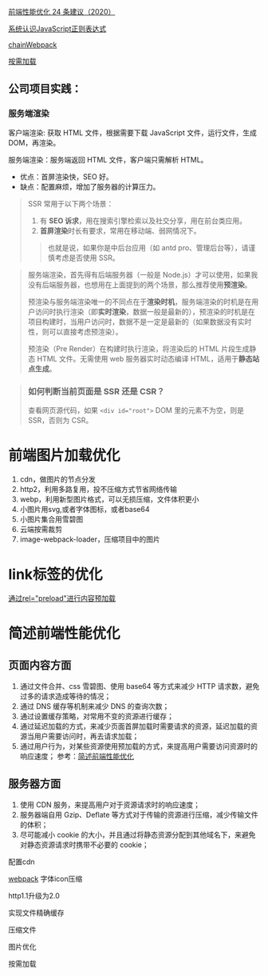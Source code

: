 [前端性能优化 24 条建议（2020）](https://juejin.im/post/6892994632968306702#heading-16)

[系统认识JavaScript正则表达式](https://segmentfault.com/a/1190000014981826)

[ chainWebpack](https://umijs.org/config#chainwebpack)

[按需加载](https://umijs.org/zh-CN/docs/load-on-demand)





## 公司项目实践：

### 服务端渲染

客户端渲染: 获取 HTML 文件，根据需要下载 JavaScript 文件，运行文件，生成 DOM，再渲染。

服务端渲染：服务端返回 HTML 文件，客户端只需解析 HTML。

- 优点：首屏渲染快，SEO 好。
- 缺点：配置麻烦，增加了服务器的计算压力。

> SSR 常用于以下两个场景：
>
> 1. 有 **SEO 诉求**，用在搜索引擎检索以及社交分享，用在前台类应用。
> 2. **首屏渲染**时长有要求，常用在移动端、弱网情况下。
>
> > 也就是说，如果你是中后台应用（如 antd pro、管理后台等），请谨慎考虑是否使用 SSR。
>
> 

>服务端渲染，首先得有后端服务器（一般是 Node.js）才可以使用，如果我没有后端服务器，也想用在上面提到的两个场景，那么推荐使用**预渲染**。
>
>预渲染与服务端渲染唯一的不同点在于**渲染时机**，服务端渲染的时机是在用户访问时执行渲染（即**实时渲染**，数据一般是最新的），预渲染的时机是在项目构建时，当用户访问时，数据不是一定是最新的（如果数据没有实时性，则可以直接考虑预渲染）。
>
>预渲染（Pre Render）在构建时执行渲染，将渲染后的 HTML 片段生成静态 HTML 文件。无需使用 web 服务器实时动态编译 HTML，适用于**静态站点生成**。



>
>
>### 如何判断当前页面是 SSR 还是 CSR？
>
>查看网页源代码，如果 `<div id="root">` DOM 里的元素不为空，则是 SSR，否则为 CSR。





# 前端图片加载优化

1. cdn，做图片的节点分发
2. http2，利用多路复用，投不压缩方式节省网络传输
3. webp，利用新型图片格式，可以无损压缩，文件体积更小
4. 小图片用svg,或者字体图标，或者base64
5. 小图片集合用雪碧图
6. 云端按需裁剪
7. image-webpack-loader，压缩项目中的图片





# link标签的优化

[通过rel="preload"进行内容预加载](https://developer.mozilla.org/zh-CN/docs/Web/HTML/Preloading_content)



# 简述前端性能优化

## 页面内容方面

1. 通过文件合并、css 雪碧图、使用 base64 等方式来减少 HTTP 请求数，避免过多的请求造成等待的情况；
2. 通过 DNS 缓存等机制来减少 DNS 的查询次数；
3. 通过设置缓存策略，对常用不变的资源进行缓存；
4. 通过延迟加载的方式，来减少页面首屏加载时需要请求的资源，延迟加载的资源当用户需要访问时，再去请求加载；
5. 通过用户行为，对某些资源使用预加载的方式，来提高用户需要访问资源时的响应速度；
参考：[简述前端性能优化
](https://github.com/a1029563229/InterviewQuestions/tree/master/html/6)
## 服务器方面

1. 使用 CDN 服务，来提高用户对于资源请求时的响应速度；
2. 服务器端自用 Gzip、Deflate 等方式对于传输的资源进行压缩，减少传输文件的体积；
3. 尽可能减小 cookie 的大小，并且通过将静态资源分配到其他域名下，来避免对静态资源请求时携带不必要的 cookie；



































配置cdn

[webpack](https://tower.im/teams/1f1b239be240415d8092cba39006cebe/search?tag=%23webpack) 字体icon压缩

http1.1升级为2.0

实现文件精确缓存

压缩文件

图片优化

按需加载